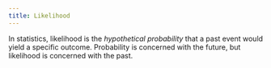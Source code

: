 ```yaml
---
title: Likelihood
---
```

In statistics, likelihood is the *hypothetical probability* that a past event
would yield a specific outcome. Probability is concerned with the future,
but likelihood is concerned with the past.
